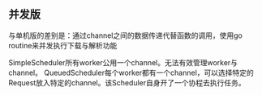 ## 并发版

与单机版的差别是：通过channel之间的数据传递代替函数的调用，使用go routine来并发执行下载与解析功能

SimpleScheduler所有worker公用一个channel。无法有效管理worker与channel。
QueuedScheduler每个worker都有一个channel，可以选择特定的Request放入特定的channel。该Scheduler自身开了一个协程去执行任务。